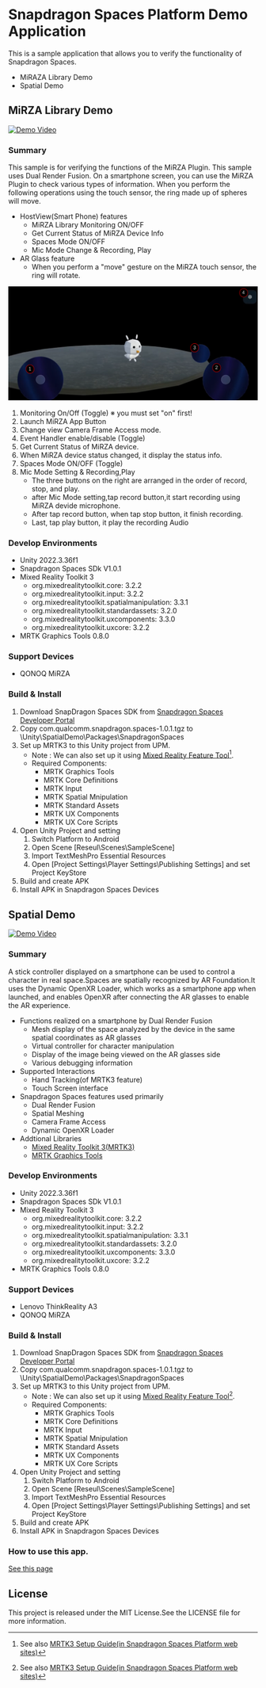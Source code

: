 # Snapdragon Spaces Platform Demo Application

This is a sample application that allows you to verify the functionality of Snapdragon Spaces.

* MiRAZA Library Demo
* Spatial Demo


## MiRZA Library Demo

[![Demo Video](https://img.youtube.com/vi/9_BkXJyxl3E/0.jpg)](https://youtu.be/9_BkXJyxl3E)

### Summary

This sample is for verifying the functions of the MiRZA Plugin.
This sample uses Dual Render Fusion. On a smartphone screen, you can use the MiRZA Plugin to check various types of information.
When you perform the following operations using the touch sensor, the ring made up of spheres will move.

* HostView(Smart Phone) features 
    * MiRZA Library Monitoring ON/OFF
    * Get Current Status of MiRZA Device Info
    * Spaces Mode ON/OFF
    * Mic Mode Change & Recording, Play
* AR Glass feature
    * When you perform a "move" gesture on the MiRZA touch sensor, the ring will rotate.


![](/images/TouchScreen.png)

1. Monitoring On/Off (Toggle) ※ you must set "on" first!
2. Launch MiRZA App Button
3. Change view Camera Frame Access mode.
4. Event Handler enable/disable (Toggle)
5. Get Current Status of MiRZA device.
6. When MiRZA device status changed, it display the status info.
7. Spaces Mode ON/OFF (Toggle)
8. Mic Mode Setting & Recording,Play
    * The three buttons on the right are arranged in the order of record, stop, and play.
    * after Mic Mode setting,tap record button,it start recording using MiRZA devide microphone.
    * After tap record button, when tap stop button, it finish recording.
    * Last, tap play button, it play the recording Audio

### Develop Environments

- Unity 2022.3.36f1
- Snapdragon Spaces SDk V1.0.1
- Mixed Reality Toolkit 3
   - org.mixedrealitytoolkit.core: 3.2.2
   - org.mixedrealitytoolkit.input: 3.2.2
   - org.mixedrealitytoolkit.spatialmanipulation: 3.3.1
   - org.mixedrealitytoolkit.standardassets: 3.2.0
   - org.mixedrealitytoolkit.uxcomponents: 3.3.0
   - org.mixedrealitytoolkit.uxcore: 3.2.2
- MRTK Graphics Tools 0.8.0

### Support Devices

- QONOQ MiRZA

### Build & Install

1. Download SnapDragon Spaces SDK from [Snapdragon Spaces Developer Portal](https://spaces.qualcomm.com/developer/)
1. Copy com.qualcomm.snapdragon.spaces-1.0.1.tgz to \Unity\SpatialDemo\Packages\SnapdragonSpaces
1. Set up MRTK3 to this Unity project from UPM.
    - Note : We can also set up it using [Mixed Reality Feature Tool](https://learn.microsoft.com/ja-jp/windows/mixed-reality/develop/unity/welcome-to-mr-feature-tool?wt.mc_id=WDIT-MVP-5003104)[^1].
    - Required Components:
        - MRTK Graphics Tools
        - MRTK Core Definitions
        - MRTK Input
        - MRTK Spatial Mnipulation
        - MRTK Standard Assets
        - MRTK UX Components
        - MRTK UX Core Scripts
1. Open Unity Project and setting
    1. Switch Platform to Android
    1. Open Scene [Reseul\Scenes\SampleScene]
    1. Import TextMeshPro Essential Resources
    1. Open [Project Settings\Player Settings\Publishing Settings] and set Project KeyStore
1. Build and create APK
1. Install APK in Snapdragon Spaces Devices

[^1]: See also [MRTK3 Setup Guide(in Snapdragon Spaces Platform web sites)](https://docs.spaces.qualcomm.com/unity/samples/preview/mrtk3-setup-guide) 

## Spatial Demo

[![Demo Video](https://img.youtube.com/vi/dyjCIETCc6c/0.jpg)](https://www.youtube.com/watch?v=dyjCIETCc6c)

### Summary
A stick controller displayed on a smartphone can be used to control a character in real space.Spaces are spatially recognized by AR Foundation.It uses the Dynamic OpenXR Loader, which works as a smartphone app when launched, and enables OpenXR after connecting the AR glasses to enable the AR experience.

- Functions realized on a smartphone by Dual Render Fusion
    - Mesh display of the space analyzed by the device in the same spatial coordinates as AR glasses
    - Virtual controller for character manipulation
    - Display of the image being viewed on the AR glasses side
    - Various debugging information
- Supported Interactions
    - Hand Tracking(of MRTK3 feature)
    - Touch Screen interface
- Snapdragon Spaces features used primarily
    - Dual Render Fusion
    - Spatial Meshing
    - Camera Frame Access
    - Dynamic OpenXR Loader
- Addtional Libraries
    - [Mixed Reality Toolkit 3(MRTK3)](https://github.com/MixedRealityToolkit/MixedRealityToolkit-Unity)
    - [MRTK Graphics Tools](https://github.com/microsoft/MixedReality-GraphicsTools-Unity)

### Develop Environments

- Unity 2022.3.36f1
- Snapdragon Spaces SDk V1.0.1
- Mixed Reality Toolkit 3
   - org.mixedrealitytoolkit.core: 3.2.2
   - org.mixedrealitytoolkit.input: 3.2.2
   - org.mixedrealitytoolkit.spatialmanipulation: 3.3.1
   - org.mixedrealitytoolkit.standardassets: 3.2.0
   - org.mixedrealitytoolkit.uxcomponents: 3.3.0
   - org.mixedrealitytoolkit.uxcore: 3.2.2
- MRTK Graphics Tools 0.8.0

### Support Devices

- Lenovo ThinkReality A3
- QONOQ MiRZA

### Build & Install

1. Download SnapDragon Spaces SDK from [Snapdragon Spaces Developer Portal](https://spaces.qualcomm.com/developer/)
1. Copy com.qualcomm.snapdragon.spaces-1.0.1.tgz to \Unity\SpatialDemo\Packages\SnapdragonSpaces
1. Set up MRTK3 to this Unity project from UPM.
    - Note : We can also set up it using [Mixed Reality Feature Tool](https://learn.microsoft.com/ja-jp/windows/mixed-reality/develop/unity/welcome-to-mr-feature-tool?wt.mc_id=WDIT-MVP-5003104)[^1].
    - Required Components:
        - MRTK Graphics Tools
        - MRTK Core Definitions
        - MRTK Input
        - MRTK Spatial Mnipulation
        - MRTK Standard Assets
        - MRTK UX Components
        - MRTK UX Core Scripts
1. Open Unity Project and setting
    1. Switch Platform to Android
    1. Open Scene [Reseul\Scenes\SampleScene]
    1. Import TextMeshPro Essential Resources
    1. Open [Project Settings\Player Settings\Publishing Settings] and set Project KeyStore
1. Build and create APK
1. Install APK in Snapdragon Spaces Devices

[^1]: See also [MRTK3 Setup Guide(in Snapdragon Spaces Platform web sites)](https://docs.spaces.qualcomm.com/unity/samples/preview/mrtk3-setup-guide) 

### How to use this app.

[See this page](Unity/SpatialDemo/HowToUse.md)

## License
This project is released under the MIT License.See the LICENSE file for more information.
